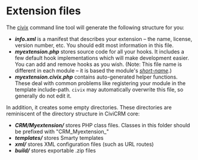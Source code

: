 # Extension files

The [civix](/extensions/civix.md) command line tool will generate the following structure
for you:

-   ***info.xml*** is a manifest that describes your extension – the
    name, license, version number, etc. You should edit most information
    in this file.
-   ***myextension.php*** stores source code for all your hooks. It
    includes a few default hook implementations which will make
    development easier. You can add and remove hooks as you wish. (Note:
    This file name is different in each module – it is based the
    module's *[short-name](/extensions/index.md#extension-names)*.)
-   ***myextension.civix.php*** contains auto-generated helper
    functions. These deal with common problems like registering your
    module in the template include-path. `civix` may automatically
    overwrite this file, so generally do not edit it.

In addition, it creates some empty directories. These directories are
reminiscent of the directory structure in CiviCRM core:

-   ***CRM/Myextension/*** stores PHP class files. Classes in this
    folder should be prefixed with "CRM\_Myextension\_"
-   ***templates/*** stores Smarty templates
-   ***xml/*** stores XML configuration files (such as URL routes)
-   ***build/*** stores exportable .zip files
